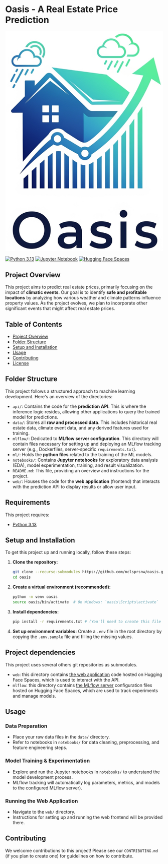 # Oasis - A Real Estate Price Prediction

<p align="center">
  <img src="./docs/images/oasis_logo.png" alt="Oasis logo"/>
</p>

[![Python 3.13](https://img.shields.io/badge/Python-3.13-blue.svg)](https://www.python.org/)
[![Jupyter Notebook](https://img.shields.io/badge/Jupyter-Notebook-orange.svg)](https://jupyter.org/)
[![Hugging Face Spaces](https://img.shields.io/badge/HuggingFace-Spaces-blue)](https://huggingface.co/spaces/oasisorg/oasis-web)

## Project Overview

This project aims to predict real estate prices, primarily focusing on the impact of **climatic events**. Our goal is to identify **safe and profitable locations** by analyzing how various weather and climate patterns influence property values. As the project evolves, we plan to incorporate other significant events that might affect real estate prices.

## Table of Contents

  * [Project Overview](#project-overview)
  * [Folder Structure](#folder-structure)
  * [Setup and Installation](#setup-and-installation)
  * [Usage](#usage)
  * [Contributing](#contributing)
  * [License](#license)

## Folder Structure

This project follows a structured approach to machine learning development. Here's an overview of the directories:

  * `api/`: Contains the code for the **prediction API**. This is where the inference logic resides, allowing other applications to query the trained model for predictions.
  * `data/`: Stores all **raw and processed data**. This includes historical real estate data, climate event data, and any derived features used for training.
  * `mlflow/`: Dedicated to **MLflow server configuration**. This directory will contain files necessary for setting up and deploying an MLflow tracking server (e.g., Dockerfiles, server-specific `requirements.txt`).
  * `ml/`: Holds the **python files** related to the training of the ML models.
  * `notebooks/`: Contains **Jupyter notebooks** for exploratory data analysis (EDA), model experimentation, training, and result visualization.
  * `README.md`: This file, providing an overview and instructions for the project.
  * `web/`: Houses the code for the **web application** (frontend) that interacts with the prediction API to display results or allow user input.

## Requirements

This project requires:
  * [Python 3.13](https://www.python.org/)

## Setup and Installation

To get this project up and running locally, follow these steps:

1.  **Clone the repository:**
    ```bash
    git clone --recurse-submodules https://github.com/nclsprsnw/oasis.git
    cd oasis
    ```
2.  **Create a virtual environment (recommended):**
    ```bash
    python -m venv oasis
    source oasis/bin/activate  # On Windows: `oasis\Scripts\activate`
    ```
3.  **Install dependencies:**
    ```bash
    pip install -r requirements.txt # (You'll need to create this file with your project dependencies)
    ```
4.  **Set up environment variables:**
    Create a `.env` file in the root directory by copying the `.env.sample` file and filling the missing values.

## Project dependencies

This project uses several others git repositories as submodules.

  - `web`: this directory contains [the web application](https://huggingface.co/spaces/oasisorg/oasis-web) code hosted on Hugging Face Spaces, which is used to interact with the API.
  - `mlflow`: this directory contains [the MLflow server](https://huggingface.co/spaces/oasisorg/oasis-mlflow) configuration files hosted on Hugging Face Spaces, which are used to track experiments and manage models.

## Usage

### Data Preparation

  * Place your raw data files in the `data/` directory.
  * Refer to notebooks in `notebooks/` for data cleaning, preprocessing, and feature engineering steps.

### Model Training & Experimentation

  * Explore and run the Jupyter notebooks in `notebooks/` to understand the model development process.
  * MLflow tracking will automatically log parameters, metrics, and models to the configured MLflow server).

### Running the Web Application

  * Navigate to the `web/` directory.
  * Instructions for setting up and running the web frontend will be provided there.

## Contributing

We welcome contributions to this project\! Please see our `CONTRIBUTING.md` (if you plan to create one) for guidelines on how to contribute.

